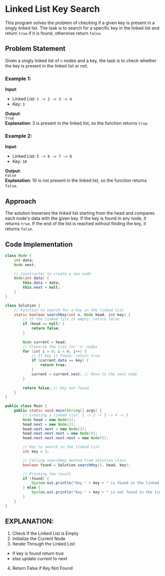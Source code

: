 # Linked List Key Search

This program solves the problem of checking if a given key is present in a singly linked list. The task is to search for a specific key in the linked list and return `true` if it is found, otherwise return `false`.

## Problem Statement

Given a singly linked list of `n` nodes and a key, the task is to check whether the key is present in the linked list or not.

### Example 1:
**Input**:
- Linked List: `1 -> 2 -> 3 -> 4`
- Key: `3`

**Output**:  
`True`  
**Explanation**: 3 is present in the linked list, so the function returns `true`.

### Example 2:
**Input**:
- Linked List: `5 -> 6 -> 7 -> 8`
- Key: `10`

**Output**:  
`False`  
**Explanation**: 10 is not present in the linked list, so the function returns `false`.

## Approach

The solution traverses the linked list starting from the head and compares each node's data with the given key. If the key is found in any node, it returns `true`. If the end of the list is reached without finding the key, it returns `false`.

## Code Implementation

```java
class Node {
    int data;
    Node next;

    // Constructor to create a new node
    Node(int data) {
        this.data = data;
        this.next = null;
    }
}

class Solution {
    // Function to search for a key in the linked list
    static boolean searchKey(int n, Node head, int key) {
        // If the linked list is empty, return false
        if (head == null) {
            return false;
        }
        
        Node current = head;
        // Traverse the list for 'n' nodes
        for (int i = 0; i < n; i++) {
            // If key is found, return true
            if (current.data == key) {
                return true;
            }
            current = current.next; // Move to the next node
        }
        
        return false; // Key not found
    }
}

public class Main {
    public static void main(String[] args) {
        // Creating a linked list: 1 -> 2 -> 3 -> 4 -> 5
        Node head = new Node(1);
        head.next = new Node(2);
        head.next.next = new Node(3);
        head.next.next.next = new Node(4);
        head.next.next.next.next = new Node(5);

        // Key to search in the linked list
        int key = 3;

        // Calling searchKey method from Solution class
        boolean found = Solution.searchKey(5, head, key);

        // Printing the result
        if (found) {
            System.out.println("Key " + key + " is found in the linked list.");
        } else {
            System.out.println("Key " + key + " is not found in the linked list.");
        }
    }
}
```

## EXPLANATION:

1. Check if the Linked List is Empty
2. Initialize the Current Node
3. Iterate Through the Linked List:
  - If key is found return true
  - else update current to next 
4. Return False if Key Not Found
